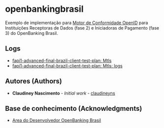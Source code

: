 # openbankingbrasil

Exemplo de implementação para [Motor de Conformidade OpenID](https://openid.net/certification/) para Instituições Receptoras de Dados (fase 2) e Iniciadoras de Pagamento (fase 3) do OpenBanking Brasil.

## Logs

* [fapi1-advanced-final-brazil-client-test-plan: Mtls](https://www.certification.openid.net/plan-detail.html?plan=lQjT1p9DOchV6&public=true)
* [fapi1-advanced-final-brazil-client-test-plan: Mtls: logs](https://github.com/claudineyns/openbankingbrasil/raw/main/log/mtls.zip)

## Autores (Authors)

* **Claudiney Nascimento** - *Initial work* - [claudineyns](https://github.com/claudineyns)

## Base de conhecimento (Acknowledgments)

* [Area do Desenvolvedor OpenBanking Brasil](https://openbanking-brasil.github.io/areadesenvolvedor/)
